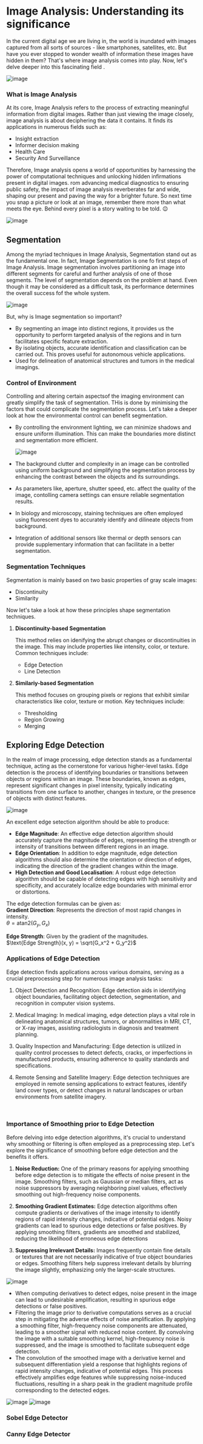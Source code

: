 # Image Analysis: Understanding its significance
In the current digital age we are living in, the world is inundated with images captured from all sorts of sources - like smartphones, satellites, etc. But have you ever stopped to wonder wealth of information these images have hidden in them? That's where image analysis comes into play. Now, let's delve deeper into this fascinating field .

![image](https://github.com/AravindSuresh97/AravindSuresh97.github.io/assets/138949012/bd790785-c281-4ee6-abc9-61226308057a)

### What is Image Analysis
At its core, Image Analysis refers to the process of extracting meaningful information from digital images. Rather than just viewing the image closely, image analysis is about deciphering the data it contains. It finds its applications in numerous fields such as:
- Insight extraction
- Informer decision making
- Health Care
- Security And Surveillance

Therefore, Image analysis opens a world of opportunities by harnessing the power of computational techniques and unlocking hidden infirmations present in digital images. rom advancing medical diagnostics to ensuring public safety, the impact of image analysis reverberates far and wide, shaping our present and paving the way for a brighter future. So next time you snap a picture or look at an image, remember there more than what meets the eye. Behind every pixel is a story waiting to be told. 😉

![image](https://github.com/AravindSuresh97/AravindSuresh97.github.io/assets/138949012/eb2d8544-c791-4a4b-b750-7c08a106701c)


## Segmentation
Among the myriad techniques in Image Analysis, Segmentation stand out as the fundamental one. In fact, Image Segmentation is one fo first steps of Image Analysis. 
Image segmentation involves partitioning an image into different segments for careful and further analysis of one of those segments. The level of segmentation depends on the problem at hand. Even though it may be considered as a difficult task, its performance determines the overall success fof the whole system.

![image](https://github.com/AravindSuresh97/AravindSuresh97.github.io/assets/138949012/2c402a30-8052-4026-ac52-2797eeed209b)

But, why is Image segmentation so important?

- By segmenting an image into distinct regions, it provides us the opportunity to perform targeted analysis of the regions and in turn facilitates specific feature extraction.
- By isolating objects, accurate identification and classification can be carried out. This proves useful for autonomous vehicle applications.
- Used for delineation of anatomical structures and tumors in the medical imagings.


### Control of Environment
Controlling and altering certain aspectsof the imaging environment can greatly simplify the task of segmentation. THis is done by minimising the factors that could complicate the segmentation process. Let's take a deeper look at how the environmental control can benefit segmentation.

- By controlling the environment lighting, we can minimize shadows and ensure uniform illumination. This can make the boundaries more distinct and segmentation more efficient.
  
  ![image](https://github.com/AravindSuresh97/AravindSuresh97.github.io/assets/138949012/7fa93146-92f6-42a5-85d4-8aa58771571d)

- The background clutter and complexity in an image can be controlled using uniform background and simplifying the segmentation process by enhancing the contrast between the objects and its surroundings.
- As parameters like, aperture, shutter speed, etc. affect the quality of the image, contolling camera settings can ensure reliable segmentation results.
- In biology and microscopy, staining techniques are often employed using fluorescent dyes to accurately identify and dilineate objects from background.
- Integration of additional sensors like thermal or depth sensors can provide supplementary information that can facilitate in a better segmentation.
  

### Segmentation Techniques
Segmentation is mainly based on two basic properties of gray scale images:
- Discontinuity
- Similarity

Now let's take a look at how these principles shape segmentation techniques.
1. **Discontinuity-based Segmentation**
   
   This method relies on idenifying the abrupt changes or discontinuities in the image. This may include properties like     intensity, color, or texture. Common techniques include:
   - Edge Detection
   - Line Detection
3. **Similariy-based Segmentation**
   
   This method focuses on grouping pixels or regions that exhibit similar characteristics like color, texture or motion. Key techniques include:
   - Thresholding
   - Region Growing
   - Merging
   

## Exploring Edge Detection
In the realm of image processing, edge detection stands as a fundamental technique, acting as the cornerstone for various higher-level tasks.
Edge detection is the process of identifying boundaries or transitions between objects or regions within an image. These boundaries, known as edges, represent significant changes in pixel intensity, typically indicating transitions from one surface to another, changes in texture, or the presence of objects with distinct features. 

![image](https://github.com/AravindSuresh97/AravindSuresh97.github.io/assets/138949012/1e950786-293c-4d57-86c3-491d8a80eea4)



An excellent edge setection algorithm should be able to produce:
- **Edge Magnitude**: An effective edge detection algorithm should accurately capture the magnitude of edges, representing the strength or intensity of transitions between different regions in an image.
- **Edge Orientation**: In addition to edge magnitude, edge detection algorithms should also determine the orientation or direction of edges, indicating the direction of the gradient changes within the image.
- **High Detection and Good Localisation**: A robust edge detection algorithm should be capable of detecting edges with high sensitivity and specificity, and accurately localize edge boundaries with minimal error or distortions.

The edge detection formulas can be given as:<br>
**Gradient Direction**: Represents the direction of most rapid changes in intensity.<br>
$\theta = \text{atan2}(G_y, G_x)$

**Edge Strength**: Given by the gradient of the magnitudes.<br>
$\text{Edge Strength}(x, y) = \sqrt{G_x^2 + G_y^2}$


### Applications of Edge Detection ###
Edge detection finds applications across various domains, serving as a crucial preprocessing step for numerous image analysis tasks:

1. Object Detection and Recognition: Edge detection aids in identifying object boundaries, facilitating object detection, segmentation, and recognition in computer vision systems.

2. Medical Imaging: In medical imaging, edge detection plays a vital role in delineating anatomical structures, tumors, or abnormalities in MRI, CT, or X-ray images, assisting radiologists in diagnosis and treatment planning.

3. Quality Inspection and Manufacturing: Edge detection is utilized in quality control processes to detect defects, cracks, or imperfections in manufactured products, ensuring adherence to quality standards and specifications.

4. Remote Sensing and Satellite Imagery: Edge detection techniques are employed in remote sensing applications to extract features, identify land cover types, or detect changes in natural landscapes or urban environments from satellite imagery.
 
​


### Importance of Smoothing prior to Edge Detection
Before delving into edge detection algorithms, it's crucial to understand why smoothing or filtering is often employed as a preprocessing step. Let's explore the significance of smoothing before edge detection and the benefits it offers. 
1. **Noise Reduction:**
One of the primary reasons for applying smoothing before edge detection is to mitigate the effects of noise present in the image. Smoothing filters, such as Gaussian or median filters, act as noise suppressors by averaging neighboring pixel values, effectively smoothing out high-frequency noise components.

2. **Smoothing Gradient Estimates:**
Edge detection algorithms often compute gradients or derivatives of the image intensity to identify regions of rapid intensity changes, indicative of potential edges. Noisy gradients can lead to spurious edge detections or false positives. By applying smoothing filters, gradients are smoothed and stabilized, reducing the likelihood of erroneous edge detections

3. **Suppressing Irrelevant Details:**
Images frequently contain fine details or textures that are not necessarily indicative of true object boundaries or edges. Smoothing filters help suppress irrelevant details by blurring the image slightly, emphasizing only the larger-scale structures.


![image](https://github.com/AravindSuresh97/AravindSuresh97.github.io/assets/138949012/c35c1209-47ee-4045-9542-600ce4f15509)

- When computing derivatives to detect edges, noise present in the image can lead to undesirable amplification, resulting in spurious edge detections or false positives. 
- Filtering the image prior to derivative computations serves as a crucial step in mitigating the adverse effects of noise amplification. By applying a smoothing filter, high-frequency noise components are attenuated, leading to a smoother signal with reduced noise content. By convolving the image with a suitable smoothing kernel, high-frequency noise is suppressed, and the image is smoothed to facilitate subsequent edge detection.
- The convolution of the smoothed image with a derivative kernel and subsequent differentiation yield a response that highlights regions of rapid intensity changes, indicative of potential edges. This process effectively amplifies edge features while suppressing noise-induced fluctuations, resulting in a sharp peak in the gradient magnitude profile corresponding to the detected edges.


![image](https://github.com/AravindSuresh97/AravindSuresh97.github.io/assets/138949012/7099559d-fbd3-4f1f-8de2-f29bc3f19dfe)
![image](https://github.com/AravindSuresh97/AravindSuresh97.github.io/assets/138949012/e78f9905-9c4a-4e34-ac9a-b474d1099da8)



### Sobel Edge Detector
### Canny Edge Detector


